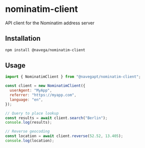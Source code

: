 # nominatim-client

API client for the Nominatim address server

## Installation

```bash
npm install @navega/nominatim-client
```

## Usage

```js
import { NominatimClient } from "@navegapt/nominatim-client";

const client = new NominatimClient({
  userAgent: "MyApp",
  referrer: "https://myapp.com",
  language: "en",
});

// Query to place lookup
const results = await client.search("Berlin");
console.log(results);

// Reverse geocoding
const location = await client.reverse(52.52, 13.405);
console.log(location);
```
